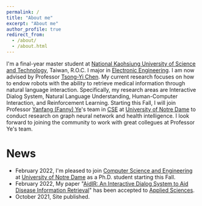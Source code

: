 ```yaml
---
permalink: /
title: "About me"
excerpt: "About me"
author_profile: true
redirect_from: 
  - /about/
  - /about.html
---
```


I'm a final-year master student at [National Kaohsiung University of Science and Technology](https://eng.nkust.edu.tw/index.php), Taiwan, R.O.C. I major in [Electronic Engineering](http://www.ec.kuas.edu.tw/en/). I am now advised by Professor [Tsong-Yi Chen](http://www.msp.nkust.edu.tw/en/%e9%99%b3%e8%81%b0%e6%af%85%e5%8a%a9%e7%90%86%e6%95%99%e6%8e%88/). My current research focuses on how to endow robots with the ability to retrieve medical information through natural language interaction. Specifically, my research areas are Interactive Dialog System, Natural Language Understanding, Human-Computer Interaction, and Reinforcement Learning. Starting this Fall, I will join Professor [Yanfang (Fanny) Ye](http://yes-lab.org/)'s team in [CSE](https://cse.nd.edu/) at [University of Notre Dame](https://www.nd.edu/) to conduct research on graph neural network and health intelligence. I look forward to joining the community to work with great collegues at Professor Ye's team.

News
======
- February 2022, I'm pleased to join [Computer Science and Engineering](https://cse.nd.edu/) at [University of Notre Dame](https://www.nd.edu/) as a Ph.D. student starting this Fall.
- February 2022, My paper "[AidIR: An Interactive Dialog System to Aid Disease Information Retrieval](https://www.mdpi.com/2076-3417/12/4/1875)" has been accepted to [Applied Sciences](https://www.mdpi.com/journal/applsci).
- October 2021, Site published.
